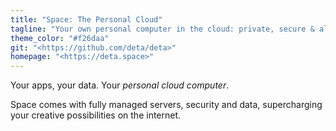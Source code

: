 ```yaml
---
title: "Space: The Personal Cloud"
tagline: "Your own personal computer in the cloud: private, secure & always online."
theme_color: "#f26daa"
git: "<https://github.com/deta/deta>"
homepage: "<https://deta.space>"
---
```


Your apps, your data. Your *personal cloud computer*.

Space comes with fully managed servers, security and data, supercharging your creative possibilities on the internet.
